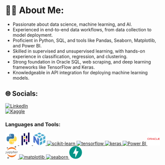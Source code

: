 # 🙋🏻 About Me:  
* Passionate about data science, machine learning, and AI.  
* Experienced in end-to-end data workflows, from data collection to model deployment.  
* Proficient in Python, SQL, and tools like Pandas, Seaborn, Matplotlib, and Power BI.  
* Skilled in supervised and unsupervised learning, with hands-on experience in classification, regression, and clustering.  
* Strong foundation in Oracle SQL, web scraping, and deep learning frameworks like TensorFlow and Keras.  
* Knowledgeable in API integration for deploying machine learning models.  

## 🌐 Socials:  
[![LinkedIn](https://img.shields.io/badge/LinkedIn-%230077B5.svg?logo=linkedin&logoColor=white)](https://linkedin.com/in/samir-eliyev-752ba0271)
<a href="https://www.kaggle.com/samireliyev" target="_blank">  
  <img src="https://upload.wikimedia.org/wikipedia/commons/7/7c/Kaggle_logo.png" alt="Kaggle" width="50"/>  
</a> 
<h3 align="left">Languages and Tools:</h3>  
<p align="left">  
<a href="https://www.python.org/" target="_blank" rel="noreferrer">  
<img src="https://raw.githubusercontent.com/devicons/devicon/master/icons/python/python-original.svg" alt="python" width="40" height="40"/>  
</a>  
<a href="https://pandas.pydata.org/" target="_blank" rel="noreferrer">  
<img src="https://raw.githubusercontent.com/devicons/devicon/master/icons/pandas/pandas-original.svg" alt="pandas" width="40" height="40"/>  
</a>  
<a href="https://numpy.org/" target="_blank" rel="noreferrer">  
<img src="https://raw.githubusercontent.com/devicons/devicon/master/icons/numpy/numpy-original.svg" alt="numpy" width="40" height="40"/>  
</a>  
<a href="https://scikit-learn.org/" target="_blank" rel="noreferrer">  
<img src="https://raw.githubusercontent.com/scikit-learn/scikit-learn/main/doc/logos/scikit-learn-logo.png" alt="scikit-learn" width="40" height="40"/>  
</a>  
<a href="https://www.tensorflow.org/" target="_blank" rel="noreferrer">  
<img src="https://www.vectorlogo.zone/logos/tensorflow/tensorflow-icon.svg" alt="tensorflow" width="40" height="40"/>  
</a>  
<a href="https://keras.io/" target="_blank" rel="noreferrer">  
<img src="https://upload.wikimedia.org/wikipedia/commons/a/ae/Keras_logo.svg" alt="keras" width="40" height="40"/>  
</a>  
<a href="https://powerbi.microsoft.com/" target="_blank" rel="noreferrer">  
<img src="https://www.vectorlogo.zone/logos/microsoft_powerbi/microsoft_powerbi-icon.svg" alt="Power BI" width="40" height="40"/>  
</a>  
<a href="https://www.oracle.com/" target="_blank" rel="noreferrer">  
<img src="https://raw.githubusercontent.com/devicons/devicon/master/icons/oracle/oracle-original.svg" alt="oracle" width="40" height="40"/>  
</a>  
<a href="https://jupyter.org/" target="_blank" rel="noreferrer">  
<img src="https://raw.githubusercontent.com/devicons/devicon/master/icons/jupyter/jupyter-original-wordmark.svg" alt="jupyter" width="40" height="40"/>  
</a>  
<a href="https://matplotlib.org/" target="_blank" rel="noreferrer">  
<img src="https://upload.wikimedia.org/wikipedia/commons/8/84/Matplotlib_icon.svg" alt="matplotlib" width="40" height="40"/>  
</a>  
<a href="https://seaborn.pydata.org/citing.html" target="_blank" rel="noreferrer">  
<img src="https://seaborn.pydata.org/_images/logo-tall-lightbg.svg" alt="seaborn" width="40" height="40"/>  
</a>  
<a href="https://fastapi.tiangolo.com/" target="_blank" rel="noreferrer">  
<img src="https://raw.githubusercontent.com/devicons/devicon/master/icons/fastapi/fastapi-original.svg" alt="fastapi" width="40" height="40"/>  
</a>  
</p> 
